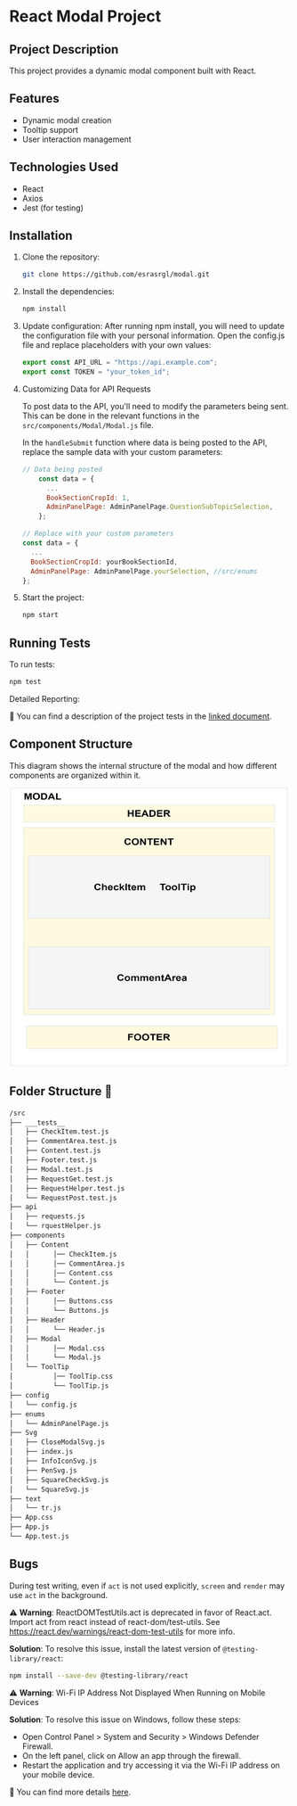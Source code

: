 # React Modal Project

## Project Description

This project provides a dynamic modal component built with React.

## Features

- Dynamic modal creation
- Tooltip support
- User interaction management

## Technologies Used

- React
- Axios
- Jest (for testing)

## Installation

1. Clone the repository:
   ```bash
   git clone https://github.com/esrasrgl/modal.git
   ```
2. Install the dependencies:
   ```bash
   npm install
   ```
3. Update configuration:
   After running npm install, you will need to update the configuration file with your personal information. Open the config.js file and replace placeholders with your own values:

   ```jsx
   export const API_URL = "https://api.example.com";
   export const TOKEN = "your_token_id";
   ```
4. Customizing Data for API Requests

   To post data to the API, you'll need to modify the parameters being sent. This can be done in the relevant functions in the `src/components/Modal/Modal.js` file.
   
   In the `handleSubmit` function where data is being posted to the API, replace the sample data with your custom parameters:
   
   ```javascript
   // Data being posted
       const data = {
         ...
         BookSectionCropId: 1,
         AdminPanelPage: AdminPanelPage.QuestionSubTopicSelection,
       };
   ```
   ```javascript
   // Replace with your custom parameters
   const data = {
     ...
     BookSectionCropId: yourBookSectionId,
     AdminPanelPage: AdminPanelPage.yourSelection, //src/enums
   };
   ```
5. Start the project:
   ```bash
   npm start
   ```
   
## Running Tests

To run tests:

```bash
npm test
```

Detailed Reporting:

📜 You can find a description of the project tests in the  [linked document](https://docs.google.com/document/d/10OOTfRzK4lCq0L8eiTEr5-Aq40fH19GRxUmd8StzoJM/edit).

## Component Structure

This diagram shows the internal structure of the modal and how different components are organized within it.

<div align="center">
   <img src="./componentStructer.png" alt="Component Structure" width="500" height="500" />
</div>

## Folder Structure :open_file_folder:

```bash
/src
├── ___tests__
│   ├── CheckItem.test.js
│   ├── CommentArea.test.js
│   ├── Content.test.js
│   ├── Footer.test.js
│   ├── Modal.test.js
│   ├── RequestGet.test.js
│   ├── RequestHelper.test.js
│   └── RequestPost.test.js
├── api
│   ├── requests.js
│   └── rquestHelper.js
├── components
│   ├── Content
│   │      │── CheckItem.js
│   │      │── CommentArea.js
│   │      │── Content.css
│   │      └── Content.js
│   ├── Footer
│   │      │── Buttons.css
│   │      └── Buttons.js
│   ├── Header
│   │      └── Header.js
│   ├── Modal
│   │      │── Modal.css
│   │      └── Modal.js
│   └── ToolTip
│          │── ToolTip.css
│          └── ToolTip.js
├── config
│   └── config.js
├── enums
│   └── AdminPanelPage.js
├── Svg
│   ├── CloseModalSvg.js
│   ├── index.js
│   ├── InfoIconSvg.js
│   ├── PenSvg.js
│   ├── SquareCheckSvg.js
│   └── SquareSvg.js
├── text
│   └── tr.js
├── App.css
├── App.js
└── App.test.js
```

## Bugs

During test writing, even if `act` is not used explicitly, `screen` and `render` may use `act` in the background.

:warning: **Warning**: ReactDOMTestUtils.act is deprecated in favor of React.act. Import act from react instead of react-dom/test-utils. See https://react.dev/warnings/react-dom-test-utils for more info.

**Solution**:
To resolve this issue, install the latest version of `@testing-library/react`:
```bash
npm install --save-dev @testing-library/react
```
:warning: **Warning**: Wi-Fi IP Address Not Displayed When Running on Mobile Devices

**Solution**:
To resolve this issue on Windows, follow these steps:

- Open Control Panel > System and Security > Windows Defender Firewall.
- On the left panel, click on Allow an app through the firewall.
- Restart the application and try accessing it via the Wi-Fi IP address on your mobile device.
  
 :link: You can find more details [here](https://stackoverflow.com/questions/47412363/how-to-open-a-create-react-app-from-another-computer-connected-to-the-same-netwo).

